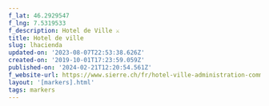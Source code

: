 ```yaml
---
f_lat: 46.2929547
f_lng: 7.5319533
f_description: Hotel de Ville ⚔️
title: Hotel de ville
slug: lhacienda
updated-on: '2023-08-07T22:53:38.626Z'
created-on: '2019-10-01T17:23:59.059Z'
published-on: '2024-02-21T12:20:54.561Z'
f_website-url: https://www.sierre.ch/fr/hotel-ville-administration-communale-1777.html
layout: '[markers].html'
tags: markers
---
```



